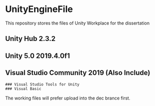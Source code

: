 # UnityEngineFile
This repository stores the files of Unity Workplace for the dissertation


## Unity Hub 2.3.2 
## Unity 5.0 2019.4.0f1 
## Visual Studio Community 2019 (Also Include) 
    ### Visual Studio Tools for Unity 
    ### Visual Basic 


The working files will prefer upload into the dec brance first.
